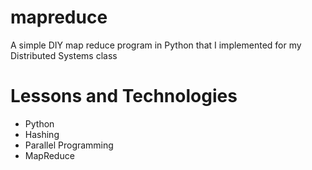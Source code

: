 # mapreduce
A simple DIY map reduce program in Python that I implemented for my Distributed Systems class

# Lessons and Technologies
* Python
* Hashing
* Parallel Programming
* MapReduce
